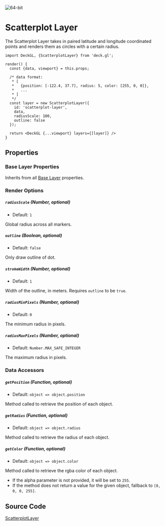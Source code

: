 <!-- INJECT:"ScatterplotLayerDemo" -->

<p class="badges">
  <img src="https://img.shields.io/badge/-64--bit-blue.svg?style=flat-square" alt="64-bit" />
</p>

# Scatterplot Layer

The Scatterplot Layer takes in paired latitude and longitude coordinated
points and renders them as circles with a certain radius.

```
import DeckGL, {ScatterplotLayer} from 'deck.gl';

render() {
  const {data, viewport} = this.props;

  /* data format:
   * [
   *   {position: [-122.4, 37.7], radius: 5, color: [255, 0, 0]},
   *   ...
   * ]
   */
  const layer = new ScatterplotLayer({
    id: 'scatterplot-layer',
    data,
    radiusScale: 100,
    outline: false
  });

  return <DeckGL {...viewport} layers={[layer]} />
}
```

## Properties

### Base Layer Properties

Inherits from all [Base Layer](/docs/api-reference/base-layer.md) properties.

### Render Options

##### `radiusScale` (Number, optional)

- Default: `1`

Global radius across all markers.

##### `outline` (Boolean, optional)

- Default: `false`

Only draw outline of dot.

##### `strokeWidth` (Number, optional)

- Default: `1`

Width of the outline, in meters. Requires `outline` to be `true`.

##### `radiusMinPixels` (Number, optional)

- Default: `0`

The minimum radius in pixels.


##### `radiusMaxPixels` (Number, optional)

- Default: `Number.MAX_SAFE_INTEGER`

The maximum radius in pixels.


### Data Accessors

##### `getPosition` (Function, optional)

- Default: `object => object.position`

Method called to retrieve the position of each object.

##### `getRadius` (Function, optional)

- Default: `object => object.radius`

Method called to retrieve the radius of each object.

##### `getColor` (Function, optional)

- Default: `object => object.color`

Method called to retrieve the rgba color of each object.
* If the alpha parameter is not provided, it will be set to `255`.
* If the method does not return a value for the given object, fallback to
`[0, 0, 0, 255]`.


## Source Code
[ScatterplotLayer](https://github.com/uber/deck.gl/tree/master/src/layers/core/scatterplot-layer)
